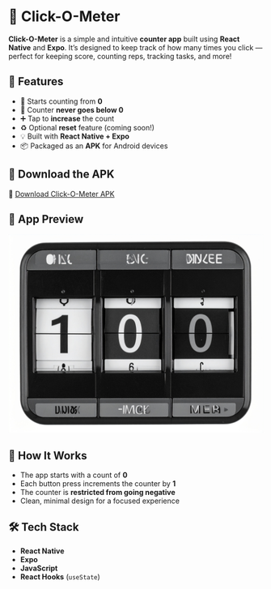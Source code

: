 # 📱 Click-O-Meter

**Click-O-Meter** is a simple and intuitive **counter app** built using **React Native** and **Expo**. It’s designed to keep track of how many times you click — perfect for keeping score, counting reps, tracking tasks, and more!
## 🚀 Features

- 🔢 Starts counting from **0**
- 🚫 Counter **never goes below 0**
- ➕ Tap to **increase** the count
- ♻️ Optional **reset** feature (coming soon!)
- 💡 Built with **React Native + Expo**
- 📦 Packaged as an **APK** for Android devices


## 📲 Download the APK

🔗 [Download Click-O-Meter APK](https://google.com)  

## 📸 App Preview

![Click-O-Meter Screenshot](./click-o-meter.jpg)



## 🧠 How It Works

- The app starts with a count of **0**
- Each button press increments the counter by **1**
- The counter is **restricted from going negative**
- Clean, minimal design for a focused experience


## 🛠️ Tech Stack

- **React Native**
- **Expo**
- **JavaScript**
- **React Hooks** (`useState`)

